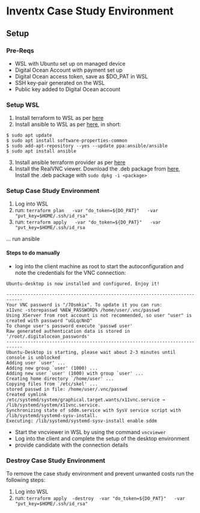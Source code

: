 # Inventx Case Study Environment

## Setup
### Pre-Reqs
- WSL with Ubuntu set up on managed device
- Digital Ocean Account with payment set up
- Digital Ocean access token, save as $DO_PAT in WSL
- SSH key-pair generated on the WSL
- Public key added to Digital Ocean account

### Setup WSL 
1. Install terraform to WSL as per [here](https://www.digitalocean.com/community/tutorials/how-to-use-terraform-with-digitalocean)
2. Install ansible to WSL as  per [here](https://docs.ansible.com/ansible/latest/installation_guide/installation_distros.html#installing-ansible-on-ubuntu), in short: 
```
$ sudo apt update
$ sudo apt install software-properties-common
$ sudo add-apt-repository --yes --update ppa:ansible/ansible
$ sudo apt install ansible
```
3. Install ansible terraform provider as per [here](https://github.com/ansible/terraform-provider-ansible?tab=readme-ov-file)
4. Install the RealVNC viewer. Download the .deb package from [here](https://www.realvnc.com/de/connect/download/viewer/linux/), Install the .deb package with ```sudo dpkg -i <package> ```

### Setup Case Study Environment

1. Log into WSL
2. run: ```terraform plan   -var "do_token=${DO_PAT}"   -var "pvt_key=$HOME/.ssh/id_rsa"  ```
3. run: ```terraform apply   -var "do_token=${DO_PAT}"   -var "pvt_key=$HOME/.ssh/id_rsa```

... run ansible


#### Steps to do manually

- log into the client machine as root to start the autoconfiguration and note the credentials for the VNC connection: 
```
Ubuntu-desktop is now installed and configured. Enjoy it!

----------------------------------------------------------------------------
Your VNC password is "/70smkix". To update it you can run:
x11vnc -storepasswd %NEW_PASSWORD% /home/user/.vnc/passwd
Using XServer from root account is not recommended, so user "user" is created with password "uGLqcNnD"
To change user's password execute 'passwd user'
Raw generated authentication data is stored in '/root/.digitalocean_passwords'
----------------------------------------------------------------------------
Ubuntu-Desktop is starting, please wait about 2-3 minutes until console is unblocked
Adding user `user' ...
Adding new group `user' (1000) ...
Adding new user `user' (1000) with group `user' ...
Creating home directory `/home/user' ...
Copying files from `/etc/skel' ...
stored passwd in file: /home/user/.vnc/passwd
Created symlink /etc/systemd/system/graphical.target.wants/x11vnc.service → /lib/systemd/system/x11vnc.service.
Synchronizing state of sddm.service with SysV service script with /lib/systemd/systemd-sysv-install.
Executing: /lib/systemd/systemd-sysv-install enable sddm
```
- Start the vncviewer in WSL by using the command ```vncviewer```
- Log into the client and complete the setup of the desktop environment
- provide candidate with the connection details

### Destroy Case Study Environment
To remove the case study environment and prevent unwanted costs run the following steps:
1. Log into WSL
2. run: ```terraform apply  -destroy  -var "do_token=${DO_PAT}"   -var "pvt_key=$HOME/.ssh/id_rsa"```
